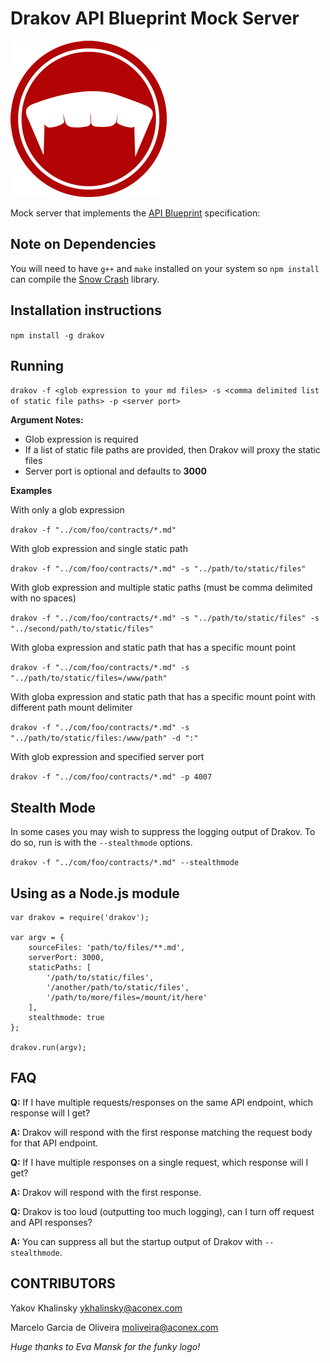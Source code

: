 # Drakov API Blueprint Mock Server

![Drakov](drakov.png)

Mock server that implements the [API Blueprint](http://apiblueprint.org/) specification:


## Note on Dependencies

You will need to have `g++` and `make` installed on your system so `npm install` can compile the [Snow Crash](https://github.com/apiaryio/snowcrash) library.


## Installation instructions

`npm install -g drakov`



## Running

`drakov -f <glob expression to your md files> -s <comma delimited list of static file paths> -p <server port>`


**Argument Notes:**

- Glob expression is required
- If a list of static file paths are provided, then Drakov will proxy the static files
- Server port is optional and defaults to **3000**


**Examples**

With only a glob expression

`drakov -f "../com/foo/contracts/*.md"`


With glob expression and single static path

`drakov -f "../com/foo/contracts/*.md" -s "../path/to/static/files"`
                                                                  

With glob expression and multiple static paths (must be comma delimited with no spaces)

`drakov -f "../com/foo/contracts/*.md" -s "../path/to/static/files" -s "../second/path/to/static/files"`

With globa expression and static path that has a specific mount point

`drakov -f "../com/foo/contracts/*.md" -s "../path/to/static/files=/www/path"`

With globa expression and static path that has a specific mount point with different path mount delimiter

`drakov -f "../com/foo/contracts/*.md" -s "../path/to/static/files:/www/path" -d ":"`

With glob expression and specified server port

`drakov -f "../com/foo/contracts/*.md" -p 4007`


## Stealth Mode

In some cases you may wish to suppress the logging output of Drakov. To do so, run is with the `--stealthmode` options.

`drakov -f "../com/foo/contracts/*.md" --stealthmode`


## Using as a Node.js module

    var drakov = require('drakov');
    
    var argv = {
        sourceFiles: 'path/to/files/**.md',
        serverPort: 3000,
        staticPaths: [
            '/path/to/static/files',
            '/another/path/to/static/files',
            '/path/to/more/files=/mount/it/here'
        ],
        stealthmode: true
    };
    
    drakov.run(argv);

## FAQ

**Q:** If I have multiple requests/responses on the same API endpoint, which response will I get?

**A:** Drakov will respond with the first response matching the request body for that API endpoint.


**Q:** If I have multiple responses on a single request, which response will I get?

**A:** Drakov will respond with the first response.


**Q:** Drakov is too loud (outputting too much logging), can I turn off request and API responses?

**A:** You can suppress all but the startup output of Drakov with `--stealthmode`.



## CONTRIBUTORS

Yakov Khalinsky <ykhalinsky@aconex.com>

Marcelo Garcia de Oliveira <moliveira@aconex.com>

*Huge thanks to Eva Mansk for the funky logo!*